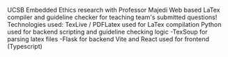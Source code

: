 UCSB Embedded Ethics research with Professor Majedi
Web based LaTex compiler and guideline checker for teaching team's submitted questions!
Technologies used:
TexLive / PDFLatex used for LaTex compilation
Python used for backend scripting and guideline checking logic
  -TexSoup for parsing latex files
  -Flask for backend
Vite and React used for frontend (Typescript)
